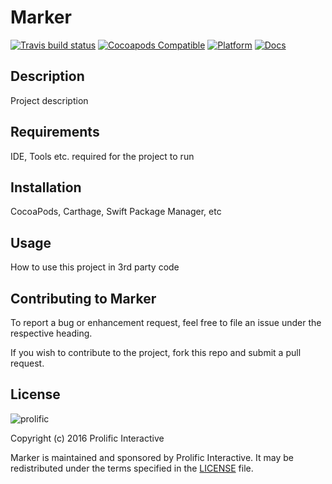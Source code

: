# Marker

[![Travis build status](https://img.shields.io/travis/prolificinteractive/PROJECT_NAME.svg?style=flat-square)](https://travis-ci.org/prolificinteractive/PROJECT_NAME)
[![Cocoapods Compatible](https://img.shields.io/cocoapods/v/PROJECT_NAME.svg?style=flat-square)](https://img.shields.io/cocoapods/v/PROJECT_NAME.svg)
[![Platform](https://img.shields.io/cocoapods/p/PROJECT_NAME.svg?style=flat-square)](http://cocoadocs.org/docsets/PROJECT_NAME)
[![Docs](https://img.shields.io/cocoapods/metrics/doc-percent/PROJECT_NAME.svg?style=flat-square)](http://cocoadocs.org/docsets/PROJECT_NAME)

## Description

Project description

## Requirements

IDE, Tools etc. required for the project to run

## Installation

CocoaPods, Carthage, Swift Package Manager, etc

## Usage

How to use this project in 3rd party code

## Contributing to Marker

To report a bug or enhancement request, feel free to file an issue under the respective heading.

If you wish to contribute to the project, fork this repo and submit a pull request.

## License

![prolific](https://s3.amazonaws.com/prolificsitestaging/logos/Prolific_Logo_Full_Color.png)

Copyright (c) 2016 Prolific Interactive

Marker is maintained and sponsored by Prolific Interactive. It may be redistributed under the terms specified in the [LICENSE] file.

[LICENSE]: ./LICENSE
